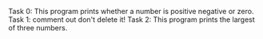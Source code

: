 Task 0: This program prints whether a number is positive negative or zero.
Task 1: comment out don't delete it!
Task 2: This program prints the largest of three numbers.
